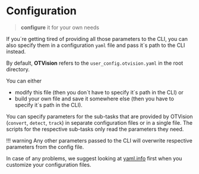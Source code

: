 # Configuration

> **configure** it for your own needs

If you´re getting tired of providing all those parameters to the CLI, you can also
specify them in a configuration `yaml` file and pass it´s path to the CLI instead.

By default, **OTVision** refers to the `user_config.otvision.yaml` in the root
directory.

You can either

- modify this file (then you don´t have to specify it´s path in the CLI) or
- build your own file and save it somewhere else (then you have to specify it´s path
    in the CLI).

You can specify parameters for the sub-tasks that are provided by OTVision
(`convert`, `detect`, `track`) in separate configuration files or in a single file.
The scripts for the respective sub-tasks only read the parameters they need.

!!! warning
    Any other parameters passed to the CLI will overwrite respective parameters from
    the config file.

In case of any problems, we suggest looking at
[yaml.info](https://www.yaml.info/) first
when you customize your configuration files.
